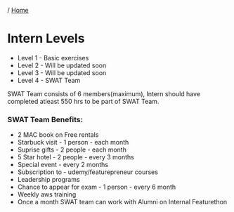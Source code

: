 / [Home](index.md)

# Intern Levels

- Level 1 - Basic exercises  
- Level 2 - Will be updated soon  
- Level 3 - Will be updated soon  
- Level 4 - SWAT Team  
    
SWAT Team consists of 6 members(maximum), Intern should have completed atleast 550 hrs to be part of SWAT Team. 

### SWAT Team Benefits:

- 2 MAC book on Free rentals
- Starbuck visit - 1 person - each month
- Suprise gifts - 2 people - each month
- 5 Star hotel - 2 people - every 3 months 
- Special event - every 2 months 
- Subscription to - udemy/featurepreneur courses
- Leadership programs 
- Chance to appear for exam - 1 person - every 6 month
- Weekly aws training
- Once a month SWAT team can work with Alumni on Internal Featurethon
